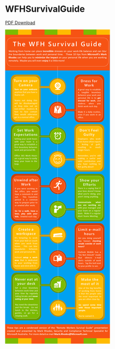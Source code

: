# WFHSurvivalGuide
[PDF Download](https://github.com/marhod/WFHSurvivalGuide/raw/master/The%20WFH%20Survival%20Guide.pdf)

![WFH](https://github.com/marhod/WFHSurvivalGuide/raw/master/The%20WFH%20Survival%20Guide.png "WFH Survival Guide")

